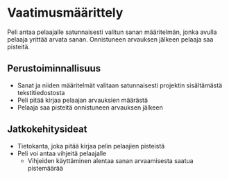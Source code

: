 # Vaatimusmäärittely

Peli antaa pelaajalle satunnaisesti valitun sanan määritelmän, jonka avulla pelaaja yrittää arvata sanan. Onnistuneen arvauksen jälkeen pelaaja saa pisteitä.

## Perustoiminnallisuus

- Sanat ja niiden määritelmät valitaan satunnaisesti projektin sisältämästä tekstitiedostosta
- Peli pitää kirjaa pelaajan arvauksien määrästä
- Pelaaja saa pisteitä onnistuneen arvauksen jälkeen

## Jatkokehitysideat

- Tietokanta, joka pitää kirjaa pelin pelaajien pisteistä
- Peli voi antaa vihjeitä pelaajalle
  - Vihjeiden käyttäminen alentaa sanan arvaamisesta saatua pistemäärää